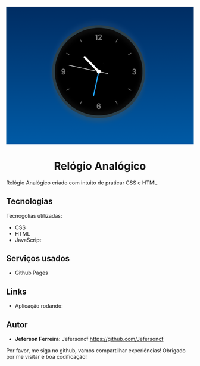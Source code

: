 <!-- ![templete](https://github.com/Jefersoncf/analogic-clock-with-css-html-js/blob/main/print.png) -->
 <p align="center">
  <img alt="Banner" src="/img/print.png">
 </p>
 
  <h1 align="center">
    Relógio Analógico
</h1>

Relógio Analógico criado com intuito de praticar CSS e HTML.

## Tecnologias
Tecnogolias utilizadas:
* CSS
* HTML
* JavaScript

## Serviços usados
  * Github Pages

## Links
 - Aplicação rodando:
 
 ## Autor
 * **Jeferson Ferreira**: Jefersoncf https://github.com/Jefersoncf


Por favor, me siga no github, vamos compartilhar experiências!
Obrigado por me visitar e boa codificação!
 
